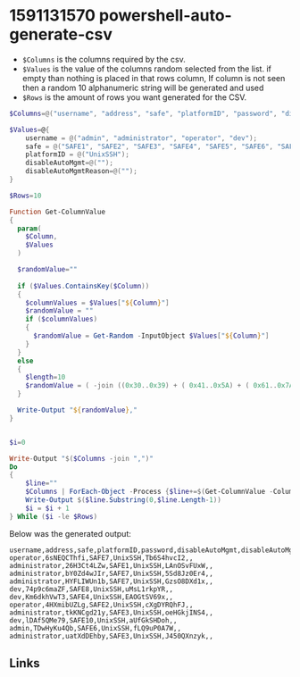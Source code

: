 # 1591131570 powershell-auto-generate-csv

- `$Columns` is the columns required by the csv.
- `$Values` is the value of the columns random selected from the list. if empty than nothing is placed in that rows column, If column is not seen then a random 10 alphanumeric string will be generated and used
- `$Rows` is the amount of rows you want generated for the CSV.

```powershell
$Columns=@("username", "address", "safe", "platformID", "password", "disableAutoMgmt", "disableAutoMgmtReason")

$Values=@{
    username = @("admin", "administrator", "operator", "dev");
    safe = @("SAFE1", "SAFE2", "SAFE3", "SAFE4", "SAFE5", "SAFE6", "SAFE7", "SAFE8", "SAFE9", "SAFE10");
    platformID = @("UnixSSH");
    disableAutoMgmt=@("");
    disableAutoMgmtReason=@("");
}

$Rows=10

Function Get-ColumnValue
{
  param(
    $Column,
    $Values
  )

  $randomValue=""
  
  if ($Values.ContainsKey($Column))
  {
    $columnValues = $Values["${Column}"]
    $randomValue = ""
    if ($columnValues)
    {
      $randomValue = Get-Random -InputObject $Values["${Column}"]
    }
  }
  else
  {
    $length=10
    $randomValue = ( -join ((0x30..0x39) + ( 0x41..0x5A) + ( 0x61..0x7A) | Get-Random -Count $length  | % {[char]$_}) ) 
  }

  Write-Output "${randomValue},"
}


$i=0

Write-Output "$($Columns -join ",")"
Do
{
    $line=""
    $Columns | ForEach-Object -Process {$line+=$(Get-ColumnValue -Column "$_" -Values $Values)}
    Write-Output $($line.Substring(0,$line.Length-1))
    $i = $i + 1
} While ($i -le $Rows) 
```

Below was the generated output:
```csv
username,address,safe,platformID,password,disableAutoMgmt,disableAutoMgmtReason
operator,6sNEQCThfi,SAFE7,UnixSSH,Tb6S4hvcI2,,
administrator,26H3Ct4LZw,SAFE1,UnixSSH,LAnOSvFUxW,,
administrator,bY0Zd4wJIr,SAFE7,UnixSSH,5Sd8Jz0Er4,,
administrator,HYFLIWUn1b,SAFE7,UnixSSH,GzsO8DXd1x,,
dev,74p9c6maZF,SAFE8,UnixSSH,uMsL1rkpYR,,
dev,Km6dkhVwT3,SAFE4,UnixSSH,EAOGtSV69x,,
operator,4HXmibUZLg,SAFE2,UnixSSH,cXgDYRQhFJ,,
administrator,tkKNCgd21y,SAFE3,UnixSSH,oeHGkjINS4,,
dev,lDAf5QMe79,SAFE10,UnixSSH,aUfGkSHDoh,,
admin,TDwHyKu4Qb,SAFE6,UnixSSH,fLQ9uP0A7W,,
administrator,uatXdDEhby,SAFE3,UnixSSH,J450QXnzyk,,
```


## Links
